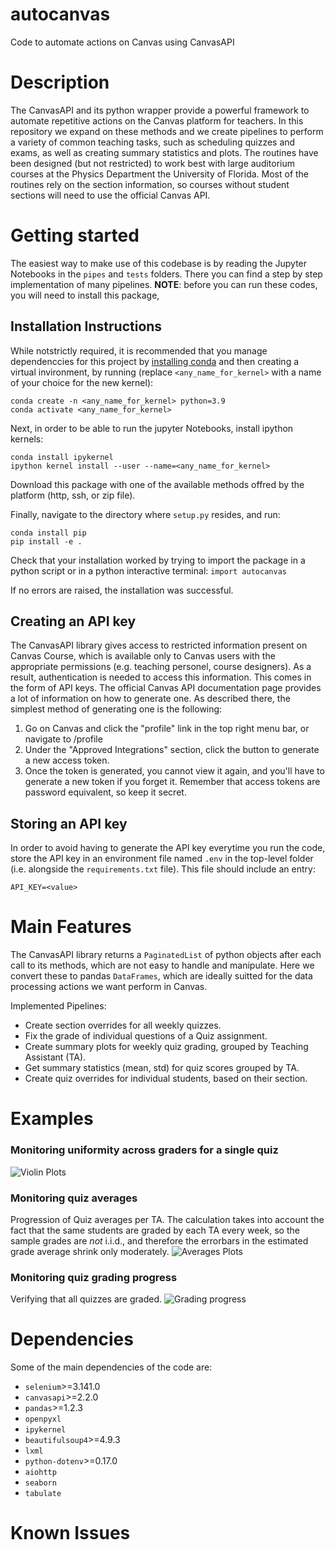 # autocanvas
Code to automate actions on Canvas using CanvasAPI

# Description
The CanvasAPI and its python wrapper provide a powerful framework to automate repetitive actions on the Canvas platform for teachers. In this repository we expand on these methods and we create pipelines to perform a variety of common teaching tasks, such as scheduling quizzes and exams, as well as creating summary statistics and plots. The routines have been designed (but not restricted) to work best with large auditorium courses at the Physics Department the University of Florida. Most of the routines rely on the section information, so courses without student sections will need to use the official Canvas API.

# Getting started
The easiest way to make use of this codebase is by reading the Jupyter Notebooks in the `pipes` and `tests` folders.  There you can find a step by step implementation of many pipelines. **NOTE**: before you can run these codes, you will need to install this package, 

## Installation Instructions
While notstrictly required, it is recommended that you manage dependenccies for this project by [installing conda](https://docs.conda.io/projects/continuumio-conda/en/latest/user-guide/install/macos.html) and then creating a virtual invironment, by running (replace `<any_name_for_kernel>` with a name of your choice for the new kernel):

```
conda create -n <any_name_for_kernel> python=3.9  
conda activate <any_name_for_kernel>
```

Next, in order to be able to run the jupyter Notebooks, install ipython kernels:

```
conda install ipykernel
ipython kernel install --user --name=<any_name_for_kernel>
```


Download this package with one of the available methods offred by the platform (http, ssh, or zip file).

Finally, navigate to the directory where `setup.py` resides, and run:

```
conda install pip
pip install -e .
```

Check that your installation worked by trying to import the package in a python script or in a python interactive terminal:
```import autocanvas```

If no errors are raised, the installation was successful.


## Creating an API key
The CanvasAPI library gives access to restricted information present on Canvas Course, which is available only to Canvas users with the appropriate permissions (e.g. teaching personel, course designers). As a result, authentication is needed to access this information. This comes in the form of API keys. The official Canvas API documentation page provides a lot of information on how to generate one. As described there, the simplest method of generating one is the following:

1. Go on Canvas and click the "profile" link in the top right menu bar, or navigate to /profile
2. Under the "Approved Integrations" section, click the button to generate a new access token.
3. Once the token is generated, you cannot view it again, and you'll have to generate a new token if you forget it. Remember that access tokens are password equivalent, so keep it secret.

## Storing an API key
In order to avoid having to generate the API key everytime you run the code, store the API key in an environment file named `.env` in the top-level folder (i.e. alongside the `requirements.txt` file). This file should include an entry:

```
API_KEY=<value>
```

# Main Features
The CanvasAPI library returns a `PaginatedList` of python objects after each call to its methods, which are not easy to handle and manipulate. Here we convert these to pandas `DataFrames`, which are ideally suitted for the data processing actions we want perform in Canvas.  

Implemented Pipelines:
- Create section overrides for all weekly quizzes.
- Fix the grade of individual questions of a Quiz assignment.
- Create summary plots for weekly quiz grading, grouped by Teaching Assistant (TA).
- Get summary statistics (mean, std) for quiz scores grouped by TA.
- Create quiz overrides for individual students, based on their section.

# Examples

### Monitoring uniformity across graders for a single quiz 
![Violin Plots](autocanvas/output/EXAMPLE_violinplot_quiz.png "Grade Distributions per TA")

### Monitoring quiz averages
Progression of Quiz averages per TA. The calculation takes into account the fact that the same students are graded by each TA every week, so the sample grades are *not* i.i.d., and therefore the errorbars in the estimated grade average shrink only moderately. 
![Averages Plots](autocanvas/output/EXAMPLE_grade_progression_TA.png "Grade Averages per TA")

### Monitoring quiz grading progress
Verifying that all quizzes are graded. 
![Grading progress](autocanvas/output/EXAMPLE_quiz_grading_progress.png "Grading Progress")

# Dependencies
Some of the main dependencies of the code are:
- `selenium`>=3.141.0
- `canvasapi`>=2.2.0
- `pandas`>=1.2.3
- `openpyxl`
- `ipykernel`
- `beautifulsoup4`>=4.9.3
- `lxml`
- `python-dotenv`>=0.17.0
- `aiohttp`
- `seaborn`
- `tabulate`



# Known Issues
